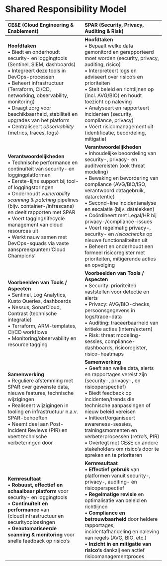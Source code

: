 # Shared Responsibility Model

| **CE&E** (Cloud Engineering & Enablement)                                                                                                                                                                                                                                                    | **SPAR** (Security, Privacy, Auditing & Risk)                                                                                                                                                                                                                                                            |
|:--------------------------------------------------------------------------------------------------------------------------------------------------------------------------------------------------------------------------------------------------------------------------------------------------|:----------------------------------------------------------------------------------------------------------------------------------------------------------------------------------------------------------------------------------------------------------------------------------------------------------------------------------------------------|
| **Hoofdtaken**  <br>• Biedt en onderhoudt security- en loggingtools (Sentinel, SIEM, dashboards)  <br>• Integreert deze tools in DevOps-processen  <br>• Beheert infrastructuur (Terraform, CI/CD, networking, observability, monitoring)  <br>• Draagt zorg voor beschikbaarheid, stabiliteit en upgrades van het platform  <br>• Centraliseert *observability* (metrics, traces, logs)  | **Hoofdtaken**  <br>• Bepaalt welke data gemonitord en gerapporteerd moet worden (security, privacy, auditing, risico)  <br>• Interpreteert logs en adviseert over risico’s en prioriteiten  <br>• Stelt beleid en richtlijnen op (incl. AVG/BIO) en houdt toezicht op naleving  <br>• Analyseert en rapporteert incidenten (security, compliance, privacy)  <br>• Voert risicomanagement uit (identificatie, beoordeling, mitigatie)  |
| **Verantwoordelijkheden**  <br>• Technische performance en continuïteit van security- en loggingplatformen  <br>• Eerste-lijns support bij tool- of loggingstoringen  <br>• Onderhoudt *vulnerability scanning & patching* pipelines (bijv. container-/infrascans) en deelt rapporten met SPAR  <br>• Voert tagging/lifecycle management van cloud resources uit  <br>• Werkt nauw samen met DevOps-squads via vaste aanspreekpunten/‘Cloud Champions’  | **Verantwoordelijkheden**  <br>• Inhoudelijke beoordeling van security-, privacy- en auditvereisten (ook threat modeling)  <br>• Bewaking en bevordering van compliance (AVG/BIO/ISO, verantwoord datagebruik, dataretentie)  <br>• Second-line incidentanalyse en escalatie (bijv. datalekken)  <br>• Coördineert met Legal/HR bij privacy-/compliance-issues  <br>• Voert regelmatig privacy-, security- en *risicochecks* op nieuwe functionaliteiten uit  <br>• Beheert en onderhoudt een formeel risicoregister met prioriteiten, mitigerende acties en opvolging  |
| **Voorbeelden van Tools / Aspecten**  <br>• Sentinel, Log Analytics, Kusto Queries, dashboards  <br>• Nessus, SonarCloud, Contrast (technische integratie)  <br>• Terraform, ARM-templates, CI/CD workflows  <br>• Monitoring/observability en resource tagging  | **Voorbeelden van Tools / Aspecten**  <br>• Security: prioriteiten vaststellen voor detectie en alerts  <br>• Privacy: AVG/BIO-checks, persoonsgegevens in logs/trace-data  <br>• Auditing: traceerbaarheid van kritieke acties (intern/extern)  <br>• Risk: threat modeling-sessies, compliance-dashboards, risicoregister, risico-heatmaps  |
| **Samenwerking**  <br>• Reguliere afstemming met SPAR over gewenste data, nieuwe features, technische wijzigingen  <br>• Realiseert wijzigingen in tooling en infrastructuur n.a.v. SPAR-behoeften  <br>• Neemt deel aan Post-Incident Reviews (PIR) en voert technische verbeteringen door  | **Samenwerking**  <br>• Geeft aan welke data, alerts en rapportages vereist zijn (security-, privacy-, en risicoperspectief)  <br>• Biedt feedback op incidenten/trends die technische aanpassingen of nieuw beleid vereisen  <br>• Initieert/organiseert awareness-sessies, trainingsmomenten en verbeterprocessen (retro’s, PIR)  <br>• Overlegt met CE&E en andere stakeholders om risico’s door te spreken en te prioriteren  |
| **Kernresultaat**  <br>• **Robuust, effectief en schaalbaar platform** voor security- en loggingtools  <br>• **Continuïteit en performance** van (cloud)infrastructuur en securityoplossingen  <br>• **Geautomatiseerde scanning & monitoring** voor snelle feedback op risico’s  | **Kernresultaat**  <br>• **Effectief gebruik** van platformen vanuit security-, privacy-, auditing- én risicoperspectief  <br>• **Regelmatige revisie** en optimalisatie van beleid en richtlijnen  <br>• **Compliance en betrouwbaarheid** door heldere rapportages, incidentafhandeling en naleving van regels (AVG, BIO, etc.)  <br>• **Inzicht in en mitigatie van risico’s** dankzij een actief risicomanagementproces  |
